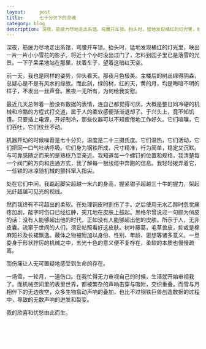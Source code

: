 ```yaml
---
layout:     post
title:      七十分贝下的灵魂  
category: blog
description: ‍‍‍‍‍‍‍‍‍‍‍‍深夜，筋疲力尽地走出系馆，弯腰开车锁。抬头时，猛地发现橘红的灯光里，映出一片一片小小雪花的影子。
---
```

深夜，筋疲力尽地走出系馆，弯腰开车锁。抬头时，猛地发现橘红的灯光里，映出一片一片小小雪花的影子。将近十个小时没出过门了，怎料到园子里已是落雪的光景。一下子呆呆地站在那里，扶着车子，望着这暗红天空。

 

前一天，我也是同样的姿势，仰头看天。那夜月色极美。主楼后的树丛绿得阴森，总疑心是不是有风水的缘故。而此刻，绿的树，红的天，黄的月，均是晦暗不明的样子，不发出一丝声音。黑夜一无所有，为何给我安慰。

 

最近几天总带着一脸没有数据的表情，连自己都觉得可厌。大概是整日同冷硬的机械和冷酷的方程式打交道，属于人的柔软感便渐渐退却了。于兴头上，竟不知饥馑。只要插上电源，开好制冷，那些仪器可以不知疲倦地工作好久。它们喧嚷，它们吞吐，它们纹丝不动。

 

机器开动的时候噪音是七十分贝，温度是二十三摄氏度。它们温热，它们活动，它们把同一口气吐纳呼吸。它们身为钢铁所成，尺寸精准，行为简单，稳定又沉默。与可靠感随之而来的是熟稔乃至亲近。我知道每一个螺钉的位置和规格，我清楚每一个阀门的方向和连通方式，我了解每一根线缆中奔跑的信息。我轻轻拨弄着它，一任铁的冰凉随机械的颤抖窜入指尖。

 

处在它们中间，我踮起脚尖超越一米六的身高，握紧钳子超越三十牛的握力，架起光纤超越可见光的视线。

 

然而我终有不可超出的柔软。在处理铜皮时割伤了手。之后使用无水乙醇时忽觉痛疼加剧，敲字时伤口已经红肿，突兀地在皮肤上鼓起。黑格尔曾说过一句颇为俏皮的话：没有人能够超出他的时代，正如没有人能够超出他的皮肤。所示于人，无非皮囊。流窜于世间的人们，须妥帖照看好这皮肤。树叶藤葛，毛草兽皮，抑或是棉麻短衫及长裙飘逸。蔽体之物被附加以身份、性别、年龄、思想等诸多意义。一旦委身于形状狞厉的机械之中，五光十色的意义便不复存在，柔软的本质也慢慢疏离。

 

而伤痛让人无可置疑地感受到生命的存在。

 

一场雪，一轮月，一道伤口。在我忙得无力审视自己的时候，生活就开始审视我了。而机械空间里的表里世界，都被繁杂的声响击穿与吸附，交织重叠。而雪与月相伴下的无边夜空，众多生物翕动声响的叠加，也比不过钢铁巨兽创造数据的过程中，导致的无数声响的迸发和裂变。

 

我的欣喜和忧愁由此而生。

 
<span style="color:white">
《EVA》中，人类用亚当的残骸造出了EVA，用Lilith的肉体培养出了丽。唯的灵魂融入了初号机，于是它便脱离了兽与机械。残缺的人类渴求着生命之果，一步步抵达神所在的深渊。
</span>
